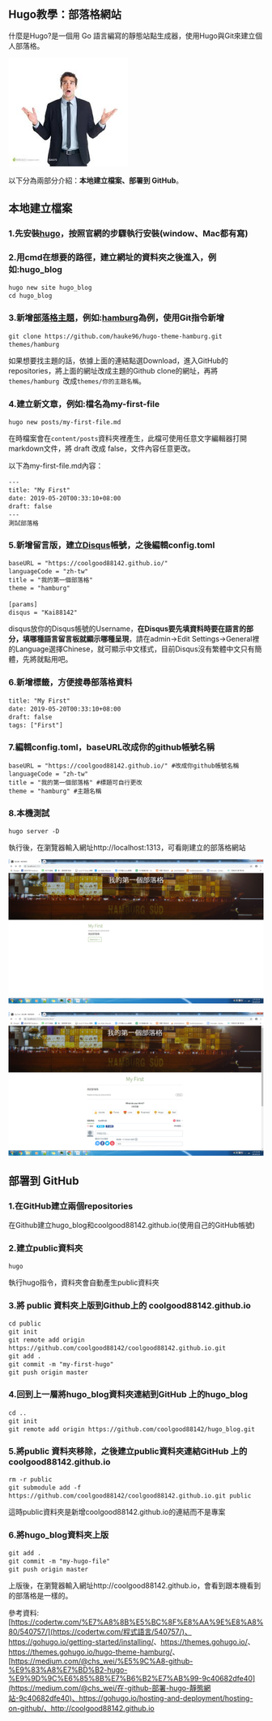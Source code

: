 ## Hugo教學：部落格網站

什麼是Hugo?是一個用 Go 語言編寫的靜態站點生成器，使用Hugo與Git來建立個人部落格。

![question_hugo](https://raw.githubusercontent.com/coolgood88142/markdown_note/master/assets/images/question_hugo.png)



以下分為兩部分介紹：**本地建立檔案、部署到 GitHub**。

## **本地建立檔案**

### 1.先安裝[hugo](https://gohugo.io/getting-started/installing/)，按照官網的步驟執行安裝(window、Mac都有寫)



### 2.用cmd在想要的路徑，建立網址的資料夾之後進入，例如:hugo_blog

```
hugo new site hugo_blog
cd hugo_blog
```



### 3.新增[部落格主題](<https://themes.gohugo.io/>)，例如:[hamburg](https://themes.gohugo.io/hugo-theme-hamburg/)為例，使用Git指令新增

```
git clone https://github.com/hauke96/hugo-theme-hamburg.git themes/hamburg
```

如果想要找主題的話，依據上面的連結點選Download，進入GitHub的repositories，將上面的網址改成主題的Github clone的網址，再將`themes/hamburg `改成`themes/你的主題名稱`。



### 4.建立新文章，例如:檔名為my-first-file

```
hugo new posts/my-first-file.md
```

在時檔案會在`content/posts`資料夾裡產生，此檔可使用任意文字編輯器打開markdown文件，將 draft 改成 false，文件內容任意更改。

以下為my-first-file.md內容：

```
---
title: "My First"
date: 2019-05-20T00:33:10+08:00
draft: false
---
測試部落格
```



### 5.新增留言版，建立[Disqus](https://help.disqus.com/)帳號，之後編輯config.toml

```
baseURL = "https://coolgood88142.github.io/" 
languageCode = "zh-tw"
title = "我的第一個部落格"
theme = "hamburg"

[params]
disqus = "Kai88142"
```

disqus放你的Disqus帳號的Username，**在Disqus要先填資料時要在語言的部分，填哪種語言留言板就顯示哪種呈現**，請在admin->Edit Settings->General裡的Language選擇Chinese，就可顯示中文樣式，目前Disqus沒有繁體中文只有簡體，先將就點用吧。



### 6.新增標籤，方便搜尋部落格資料

```
title: "My First"
date: 2019-05-20T00:33:10+08:00
draft: false
tags: ["First"]
```



### 7.編輯config.toml，baseURL改成你的github帳號名稱

```
baseURL = "https://coolgood88142.github.io/" #改成你github帳號名稱
languageCode = "zh-tw"
title = "我的第一個部落格" #標題可自行更改
theme = "hamburg" #主題名稱
```



### 8.本機測試

```
hugo server -D
```

執行後，在瀏覽器輸入網址http://localhost:1313，可看剛建立的部落格網站

![hugo-1](https://raw.githubusercontent.com/coolgood88142/markdown_note/master/assets/images/hugo-1.png)



![hugo-2](https://raw.githubusercontent.com/coolgood88142/markdown_note/master/assets/images/hugo-2.png)



## **部署到 GitHub**

### 1.在GitHub建立兩個repositories

在Github建立hugo_blog和coolgood88142.github.io(使用自己的GitHub帳號)



### 2.建立public資料夾

```
hugo
```

執行hugo指令，資料夾會自動產生public資料夾



### 3.將 public 資料夾上版到Github上的 coolgood88142.github.io

```
cd public
git init
git remote add origin https://github.com/coolgood88142/coolgood88142.github.io.git
git add .
git commit -m "my-first-hugo"
git push origin master
```



### 4.回到上一層將hugo_blog資料夾連結到GitHub 上的hugo_blog

```
cd ..
git init
git remote add origin https://github.com/coolgood88142/hugo_blog.git
```



### 5.將public 資料夾移除，之後建立public資料夾連結GitHub 上的 coolgood88142.github.io

```
rm -r public
git submodule add -f https://github.com/coolgood88142/coolgood88142.github.io.git public
```

這時public資料夾是新增coolgood88142.github.io的連結而不是專案



### 6.將hugo_blog資料夾上版

```
git add .
git commit -m "my-hugo-file"
git push origin master
```

上版後，在瀏覽器輸入網址http://coolgood88142.github.io，會看到跟本機看到的部落格是一樣的。



參考資料:[https://codertw.com/%E7%A8%8B%E5%BC%8F%E8%AA%9E%E8%A8%80/540757/](https://codertw.com/程式語言/540757/)、<https://gohugo.io/getting-started/installing/>、<https://themes.gohugo.io/>、<https://themes.gohugo.io/hugo-theme-hamburg/>、[https://medium.com/@chs_wei/%E5%9C%A8-github-%E9%83%A8%E7%BD%B2-hugo-%E9%9D%9C%E6%85%8B%E7%B6%B2%E7%AB%99-9c40682dfe40](https://medium.com/@chs_wei/在-github-部署-hugo-靜態網站-9c40682dfe40)、https://gohugo.io/hosting-and-deployment/hosting-on-github/、http://coolgood88142.github.io